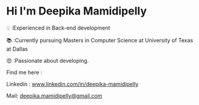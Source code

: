 # Hi I'm Deepika Mamidipelly

💡 :Experienced in Back-end development

📚 :Currently pursuing Masters in Computer Science at University of Texas at Dallas

😍 :Passionate about developing.

Find me here :

Linkedin : www.linkedin.com/in/deepika-mamidipelly

Mail: deepika.mamidipelly@gmail.com
